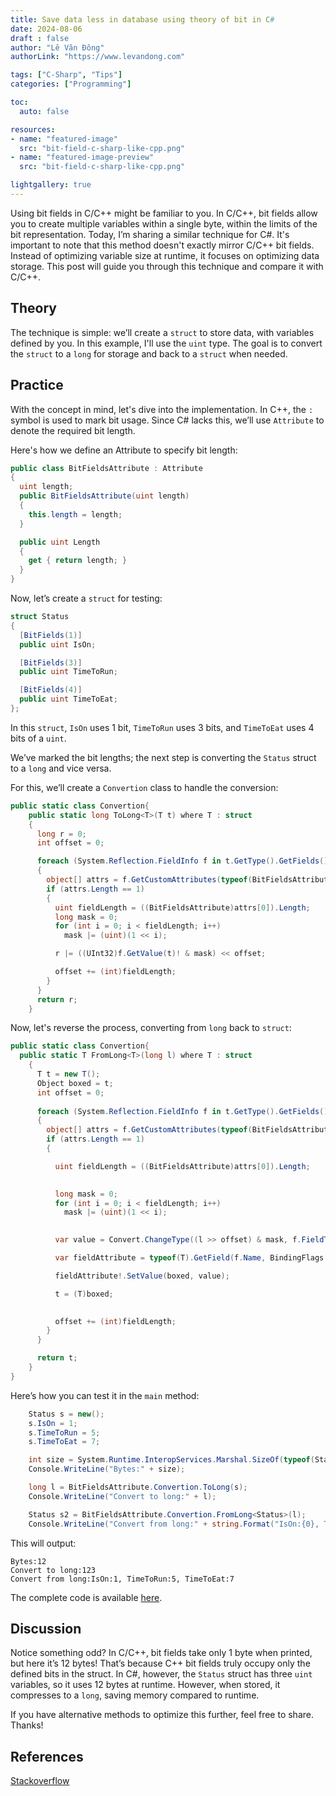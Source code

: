 ```yaml
---
title: Save data less in database using theory of bit in C#
date: 2024-08-06 
draft : false
author: "Lê Văn Đông"
authorLink: "https://www.levandong.com"

tags: ["C-Sharp", "Tips"]
categories: ["Programming"]

toc:
  auto: false

resources:
- name: "featured-image"
  src: "bit-field-c-sharp-like-cpp.png"
- name: "featured-image-preview"
  src: "bit-field-c-sharp-like-cpp.png"

lightgallery: true
---
```


Using bit fields in C/C++ might be familiar to you. In C/C++, bit fields allow you to create multiple variables within a single byte, within the limits of the bit representation. Today, I’m sharing a similar technique for C#. It's important to note that this method doesn't exactly mirror C/C++ bit fields. Instead of optimizing variable size at runtime, it focuses on optimizing data storage. This post will guide you through this technique and compare it with C/C++.

## Theory

The technique is simple: we’ll create a `struct` to store data, with variables defined by you. In this example, I'll use the `uint` type. The goal is to convert the `struct` to a `long` for storage and back to a `struct` when needed.

## Practice

With the concept in mind, let's dive into the implementation. In C++, the `:` symbol is used to mark bit usage. Since C# lacks this, we’ll use `Attribute` to denote the required bit length.

Here's how we define an Attribute to specify bit length:

```csharp
public class BitFieldsAttribute : Attribute
{
  uint length;
  public BitFieldsAttribute(uint length) 
  {
    this.length = length;
  }

  public uint Length
  {
    get { return length; }
  }
}
```

Now, let’s create a `struct` for testing:

```csharp
struct Status
{
  [BitFields(1)]
  public uint IsOn;

  [BitFields(3)]
  public uint TimeToRun;

  [BitFields(4)]
  public uint TimeToEat;
};
```

In this `struct`, `IsOn` uses 1 bit, `TimeToRun` uses 3 bits, and `TimeToEat` uses 4 bits of a `uint`.

We’ve marked the bit lengths; the next step is converting the `Status` struct to a `long` and vice versa.

For this, we’ll create a `Convertion` class to handle the conversion:

```csharp
public static class Convertion{
    public static long ToLong<T>(T t) where T : struct
    {
      long r = 0; 
      int offset = 0; 

      foreach (System.Reflection.FieldInfo f in t.GetType().GetFields())
      {
        object[] attrs = f.GetCustomAttributes(typeof(BitFieldsAttribute), false);
        if (attrs.Length == 1)
        {
          uint fieldLength = ((BitFieldsAttribute)attrs[0]).Length; 
          long mask = 0;
          for (int i = 0; i < fieldLength; i++)
            mask |= (uint)(1 << i);

          r |= ((UInt32)f.GetValue(t)! & mask) << offset;

          offset += (int)fieldLength;
        }
      }
      return r;
    }
```

Now, let's reverse the process, converting from `long` back to `struct`:

```csharp
public static class Convertion{
  public static T FromLong<T>(long l) where T : struct
    {
      T t = new T(); 
      Object boxed = t; 
      int offset = 0; 
     
      foreach (System.Reflection.FieldInfo f in t.GetType().GetFields())
      {
        object[] attrs = f.GetCustomAttributes(typeof(BitFieldsAttribute), false);
        if (attrs.Length == 1)
        {

          uint fieldLength = ((BitFieldsAttribute)attrs[0]).Length;

        
          long mask = 0;
          for (int i = 0; i < fieldLength; i++)
            mask |= (uint)(1 << i);

        
          var value = Convert.ChangeType((l >> offset) & mask, f.FieldType);

          var fieldAttribute = typeof(T).GetField(f.Name, BindingFlags.Instance | BindingFlags.Public);

          fieldAttribute!.SetValue(boxed, value);

          t = (T)boxed;

      
          offset += (int)fieldLength;
        }
      }

      return t;
    }
}
```

Here’s how you can test it in the `main` method:

```csharp
    Status s = new();
    s.IsOn = 1;
    s.TimeToRun = 5;
    s.TimeToEat = 7;

    int size = System.Runtime.InteropServices.Marshal.SizeOf(typeof(Status));
    Console.WriteLine("Bytes:" + size);

    long l = BitFieldsAttribute.Convertion.ToLong(s);
    Console.WriteLine("Convert to long:" + l);

    Status s2 = BitFieldsAttribute.Convertion.FromLong<Status>(l);
    Console.WriteLine("Convert from long:" + string.Format("IsOn:{0}, TimeToRun:{1}, TimeToEat:{2}", s2.IsOn, s2.TimeToRun, s2.TimeToEat));
```

This will output:

```plaintext
Bytes:12
Convert to long:123
Convert from long:IsOn:1, TimeToRun:5, TimeToEat:7
```

The complete code is available [here](https://www.onlinegdb.com/yL-1H1woP).

## Discussion

Notice something odd? In C/C++, bit fields take only 1 byte when printed, but here it’s 12 bytes! That’s because C++ bit fields truly occupy only the defined bits in the struct. In C#, however, the `Status` struct has three `uint` variables, so it uses 12 bytes at runtime. However, when stored, it compresses to a `long`, saving memory compared to runtime.

If you have alternative methods to optimize this further, feel free to share. Thanks!

## References

[Stackoverflow](https://stackoverflow.com/a/14591)